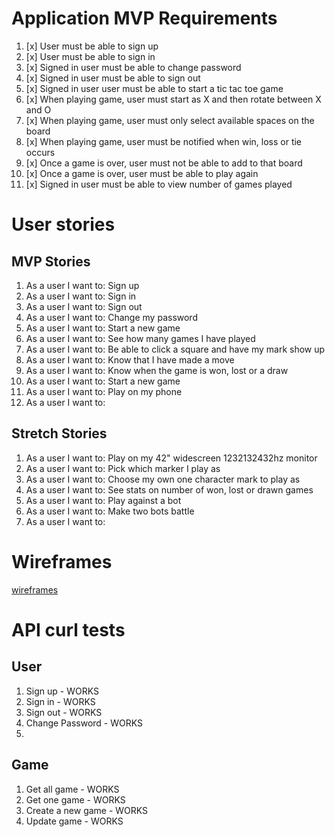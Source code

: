 # Application MVP Requirements

1.  [x] User must be able to sign up
1.  [x] User must be able to sign in
1.  [x] Signed in user must be able to change password
1.  [x] Signed in user must be able to sign out
1.  [x] Signed in user user must be able to start a tic tac toe game
1.  [x] When playing game, user must start as X and then rotate between X and O
1.  [x] When playing game, user must only select available spaces on the board
1.  [x] When playing game, user must be notified when win, loss or tie occurs
1.  [x] Once a game is over, user must not be able to add to that board
1.  [x] Once a game is over, user must be able to play again
1.  [x] Signed in user must be able to view number of games played

# User stories

## MVP Stories
1. As a user I want to: Sign up
1. As a user I want to: Sign in
1. As a user I want to: Sign out
1. As a user I want to: Change my password
1. As a user I want to: Start a new game
1. As a user I want to: See how many games I have played
1. As a user I want to: Be able to click a square and have my mark show up
1. As a user I want to: Know that I have made a move
1. As a user I want to: Know when the game is won, lost or a draw
1. As a user I want to: Start a new game
1. As a user I want to: Play on my phone
1. As a user I want to:

## Stretch Stories
1. As a user I want to: Play on my 42" widescreen 1232132432hz monitor
1. As a user I want to: Pick which marker I play as
1. As a user I want to: Choose my own one character mark to play as
1. As a user I want to: See stats on number of won, lost or drawn games
1. As a user I want to: Play against a bot
1. As a user I want to: Make two bots battle
1. As a user I want to:

# Wireframes
[wireframes](https://docs.google.com/presentation/d/1tcl82zAP9O43cuEmZUyiDnbGFkUfc7JHlx5-tBRHMNs/edit?usp=sharing)


# API curl tests

## User
1. Sign up - WORKS
1. Sign in - WORKS
1. Sign out - WORKS
1. Change Password - WORKS
2.
## Game
1. Get all game - WORKS
1. Get one game - WORKS
1. Create a new game - WORKS
1. Update game - WORKS
